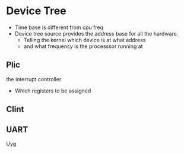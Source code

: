 # Device Tree
- Time base is different from cpu freq
- Device tree source provides the address base for all the hardware.
	- Telling the kernel which device is at what address
	- and what frequency is the processsor running at
## Plic
the interrupt controller
- Which registers to be assigned
## Clint 

## UART


Uyg
